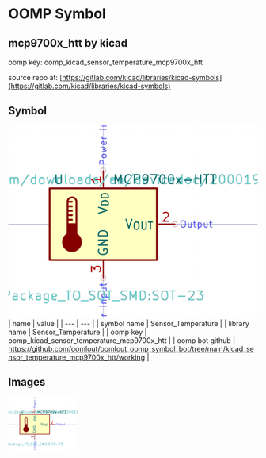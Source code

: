 # OOMP Symbol  
## mcp9700x_htt  by kicad  
  
oomp key: oomp_kicad_sensor_temperature_mcp9700x_htt  
  
source repo at: [https://gitlab.com/kicad/libraries/kicad-symbols](https://gitlab.com/kicad/libraries/kicad-symbols)  
## Symbol  
  
[![working.png](working_600.png)](working.png)  
| name | value | 
| --- | --- | 
| symbol name | Sensor_Temperature | 
| library name | Sensor_Temperature | 
| oomp key | oomp_kicad_sensor_temperature_mcp9700x_htt | 
| oomp bot github | https://github.com/oomlout/oomlout_oomp_symbol_bot/tree/main/kicad_sensor_temperature_mcp9700x_htt/working | 
## Images  
  
[![working.png](working_140.png)](working.png)  
